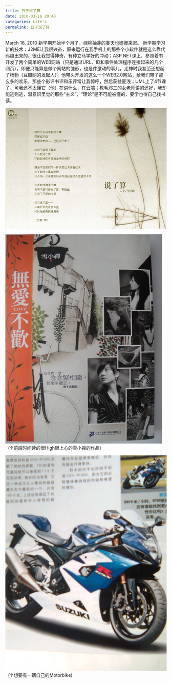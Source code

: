 ```yaml
---
title: 日子说了算
date: 2010-03-16 20:48
categories: Life's
permalink: 日子说了算
---
```


March 16, 2010
新学期开始半个月了，绿柳抽芽的春天也姗姗来迟。
新学期学习新的技术：J2ME让我很兴奋，原来运行在我手机上的那些个小软件就是这么靠代码编出来的，很让我觉得神奇，有种立马学好的冲动；ASP.NET课上，参照着书开发了两个简单的WEB网站（只是通过URL、ID和事件处理程序连接起来的几个网页），即便只能算是做个网站的雏形，也是件激动的事儿，走神时我甚至还想起了杨勃（豆瓣网的发起人），他带头开发的这么一个WEB2.0网站，给我们带了那么多的欢乐，那些个影评书评和乐评常让我惊呼，然后获益匪浅；UML上了4节课了，可我还不太懂它（他）在讲什么，在云端；教毛邓三的女老师讲的还好，我却能逃则逃，潜意识里觉的那些“主义”，“理论”是不可能被懂的，要学也得自己找书读。

![](/image/图/日子说了算01.jpg)

![](/image/图/日子说了算02.jpg)
（↑前段时间读的很High很上心的雪小禅的作品）

![](/image/图/日子说了算03.jpg)
（↑想要有一辆自己的Motorbike)